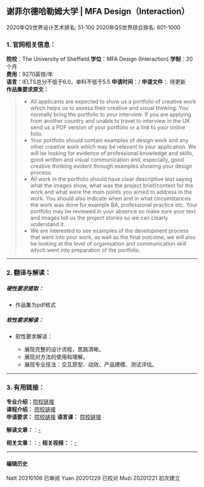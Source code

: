 ## 谢菲尔德哈勒姆大学 | MFA Design（Interaction）

2020年QS世界设计艺术排名: 51-100
2020年QS世界综合排名: 801-1000

### 1. 官网相关信息：

**院校**：The University of Sheffield
**学位**：MFA Design (Interaction)
**学制**：20个月  
**费用**：9270英镑/年  
**语言**：IELTS总分不低于6.0，单科不低于5.5
**申请时间**：/
**申请文件**： 待更新  
**作品集要求原文：**

> - All applicants are expected to show us a portfolio of creative work which helps us to assess their creative and visual thinking. You normally bring the portfolio to your interview. If you are applying from another country and unable to travel to interview in the UK send us a PDF version of your portfolio or a link to your online folio.
> - Your portfolio should contain examples of design work and any other creative work which may be relevant to your application. We will be looking for evidence of professional knowledge and skills, good written and visual communication and, especially, good creative thinking evident through examples showing your design process.
> - All work in the portfolio should have clear descriptive text saying what the images show, what was the project brief/context for the work and what were the main points you aimed to address in the work. You should also indicate when and in what circumstances the work was done for example BA, professional practice etc. Your portfolio may be reviewed in your absence so make sure your text and images tell us the project stories so we can clearly understand it.
> - We are interested to see examples of the development process that went into your work, as well as the final outcome, we will also be looking at the level of organisation and communication skill which went into preparation of the portfolio.


---


### 2. 翻译与解读：

##### 硬性要求提取：
- 作品集为pdf格式


##### 软性要求解读：
- 软性要求解读：

  - 展现完整的设计流程，思路清晰。
  - 展现对方法的使用和理解。
  - 展现专业技法：交互原型、动效、产品建模、测试评估。


---


### 3. 有用链接：

**专业介绍：**[院校链接](https://www.shu.ac.uk/courses/art-and-design/mfa-design-interaction/full-time/2020)  
**课程介绍：** [院校链接](https://www.shu.ac.uk/courses/art-and-design/mfa-design-interaction/full-time/2020)  
**申请要求：** [院校链接](https://www.shu.ac.uk/courses/art-and-design/mfa-design-interaction/full-time/2020)
**语言课：** [院校链接](https://www.shu.ac.uk/about-us/academic-departments/the-tesol-centre)

**解读文章：**：[-]()  

**相关文章：**：[-]()
**相关视频：**：[-]()




---


#### 编辑历史
Natt 20210106 已审阅
Yuan 20201229 已校对
Muzi 20201221 初次建立
